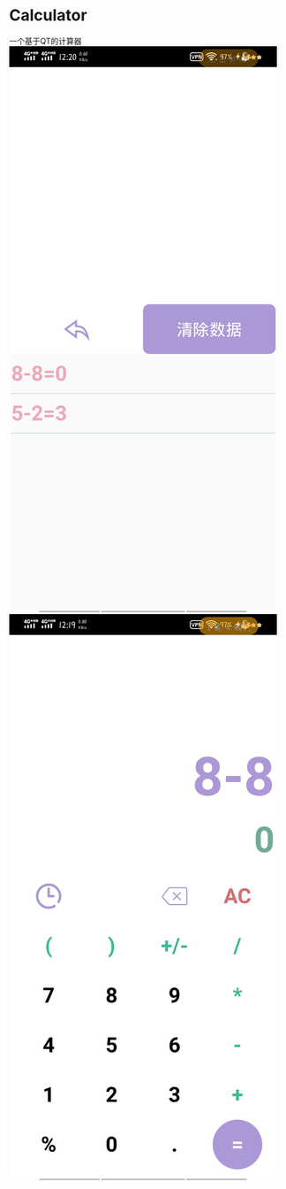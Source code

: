 # Calculator
一个基于QT的计算器
![image](https://github.com/oxc-v/Calculator/blob/master/android_sources/images/app.jpg)
![image](https://github.com/oxc-v/Calculator/blob/master/android_sources/images/app2.jpg)
